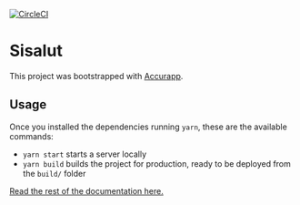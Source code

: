 [![CircleCI](https://circleci.com/gh/codurance/sisalut.svg?style=svg)](https://circleci.com/gh/codurance/sisalut)
# Sisalut

This project was bootstrapped with [Accurapp](https://github.com/accurat/accurapp).

## Usage
Once you installed the dependencies running `yarn`, these are the available commands:
- `yarn start` starts a server locally
- `yarn build` builds the project for production, ready to be deployed from the `build/` folder

[Read the rest of the documentation here.](https://github.com/accurat/accurapp)
